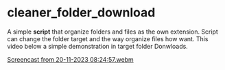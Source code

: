 # cleaner_folder_download
A simple **script** that organize folders and files as the own extension. Script can change the folder target and the way organize files how want. 
This video below a simple demonstration in target folder Donwloads.

[Screencast from 20-11-2023 08:24:57.webm](https://github.com/ViniciusBrag/cleaner_folder_download/assets/87455091/8c085934-74a2-429c-8759-7d44486103ce)
